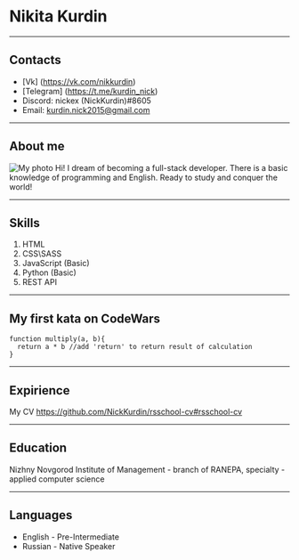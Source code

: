 # Nikita Kurdin
***
## Contacts
* [Vk] (https://vk.com/nikkurdin)
* [Telegram] (https://t.me/kurdin_nick)
* Discord: nickex (NickKurdin)#8605
* Email: kurdin.nick2015@gmail.com
***
## About me
![My photo](C:\Users\nickex\Desktop\avatar.jpg "It's me")
Hi! I dream of becoming a full-stack developer. There is a basic knowledge of programming and English. Ready to study and conquer the world!
***
## Skills
1. HTML
2. CSS\SASS
3. JavaScript (Basic)
4. Python (Basic)
5. REST API
***
## My first kata on CodeWars
```
function multiply(a, b){
  return a * b //add 'return' to return result of calculation
}
```
***
## Expirience
My CV 
https://github.com/NickKurdin/rsschool-cv#rsschool-cv
***
## Education
Nizhny Novgorod Institute of Management - branch of RANEPA, specialty - applied computer science
***
## Languages
* English - Pre-Intermediate
* Russian - Native Speaker